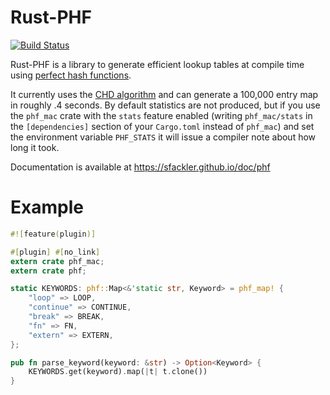 Rust-PHF
=========

[![Build Status](https://travis-ci.org/sfackler/rust-phf.png?branch=master)](https://travis-ci.org/sfackler/rust-phf)

Rust-PHF is a library to generate efficient lookup tables at compile time using
[perfect hash functions](http://en.wikipedia.org/wiki/Perfect_hash_function).

It currently uses the
[CHD algorithm](http://cmph.sourceforge.net/papers/esa09.pdf) and can generate
a 100,000 entry map in roughly .4 seconds. By default statistics are not
produced, but if you use the `phf_mac` crate with the `stats` feature enabled
(writing `phf_mac/stats` in the `[dependencies]` section of your `Cargo.toml`
instead of `phf_mac`) and set the environment variable `PHF_STATS` it will
issue a compiler note about how long it took.

Documentation is available at https://sfackler.github.io/doc/phf

Example
=======

```rust
#![feature(plugin)]

#[plugin] #[no_link]
extern crate phf_mac;
extern crate phf;

static KEYWORDS: phf::Map<&'static str, Keyword> = phf_map! {
    "loop" => LOOP,
    "continue" => CONTINUE,
    "break" => BREAK,
    "fn" => FN,
    "extern" => EXTERN,
};

pub fn parse_keyword(keyword: &str) -> Option<Keyword> {
    KEYWORDS.get(keyword).map(|t| t.clone())
}
```
